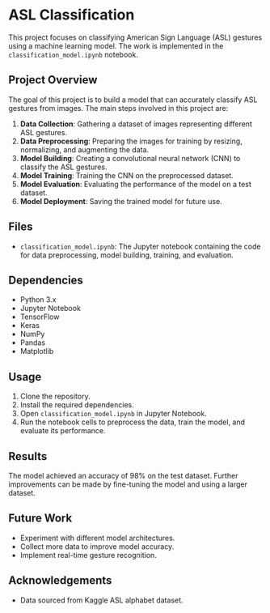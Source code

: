 # ASL Classification

This project focuses on classifying American Sign Language (ASL) gestures using a machine learning model. The work is implemented in the `classification_model.ipynb` notebook.

## Project Overview

The goal of this project is to build a model that can accurately classify ASL gestures from images. The main steps involved in this project are:

1. **Data Collection**: Gathering a dataset of images representing different ASL gestures.
2. **Data Preprocessing**: Preparing the images for training by resizing, normalizing, and augmenting the data.
3. **Model Building**: Creating a convolutional neural network (CNN) to classify the ASL gestures.
4. **Model Training**: Training the CNN on the preprocessed dataset.
5. **Model Evaluation**: Evaluating the performance of the model on a test dataset.
6. **Model Deployment**: Saving the trained model for future use.

## Files

- `classification_model.ipynb`: The Jupyter notebook containing the code for data preprocessing, model building, training, and evaluation.

## Dependencies

- Python 3.x
- Jupyter Notebook
- TensorFlow
- Keras
- NumPy
- Pandas
- Matplotlib

## Usage

1. Clone the repository.
2. Install the required dependencies.
3. Open `classification_model.ipynb` in Jupyter Notebook.
4. Run the notebook cells to preprocess the data, train the model, and evaluate its performance.

## Results

The model achieved an accuracy of 98% on the test dataset. Further improvements can be made by fine-tuning the model and using a larger dataset.

## Future Work

- Experiment with different model architectures.
- Collect more data to improve model accuracy.
- Implement real-time gesture recognition.

## Acknowledgements

- Data sourced from Kaggle ASL alphabet dataset.
